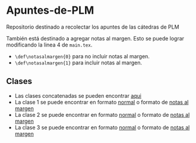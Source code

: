 # Apuntes-de-PLM
Repositorio destinado a recolectar los apuntes de las cátedras de PLM

También está destinado a agregar notas al margen. Esto se puede lograr modificando la linea 4 de `main.tex`.
- `\def\notasalmargen{0}` para no incluir notas al margen.
- `\def\notasalmargen{1}` para incluir notas al margen.

## Clases
- Las clases concatenadas se pueden encontrar [aqui](./pdfs/Apuntes_de_PLM.pdf)
- La clase 1 se puede encontrar en formato [normal](./pdfs/clase01.pdf) o formato de [notas al margen](./pdfs/clase01NM.pdf)
- La clase 2 se puede encontrar en formato [normal](./pdfs/clase02.pdf) o formato de [notas al margen](./pdfs/clase02NM.pdf)
- La clase 3 se puede encontrar en formato [normal](./pdfs/clase03.pdf) o formato de [notas al margen](./pdfs/clase03NM.pdf)
